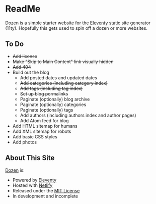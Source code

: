 # ReadMe

Dozen is a simple starter website for the [Eleventy](https://www.11ty.dev/) static site generator (11ty). Hopefully this gets used to spin off a dozen or more websites.

## To Do

* ~~Add license~~
* ~~Make "Skip to Main Content" link visually hidden~~
* ~~Add 404~~
* Build out the blog
    * ~~Add posted dates and updated dates~~
    * ~~Add categories (including category index)~~
    * ~~Add tags (including tag index)~~
    * ~~Set up blog permalinks~~
    * Paginate (optionally) blog archive
    * Paginate (optionally) categories
    * Paginate (optionally) tags
    * Add authors (including authors index and author pages)
    * Add Atom feed for blog
* Add HTML sitemap for humans
* Add XML sitemap for robots
* Add basic CSS styles
* Add photos

## About This Site

[Dozen](https://dozen.camcoulter.com/) is:

* Powered by [Eleventy](https://www.11ty.dev/)
* Hosted with [Netlify](https://www.netlify.com/)
* Released under the [MIT License](https://choosealicense.com/licenses/mit/)
* In development and incomplete
